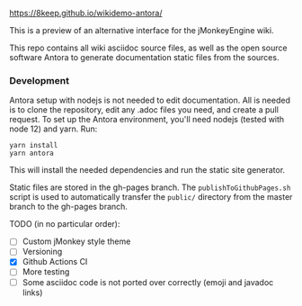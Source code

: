 https://8keep.github.io/wikidemo-antora/

This is a preview of an alternative interface for the jMonkeyEngine wiki.

This repo contains all wiki asciidoc source files, as well as the open source software Antora to 
generate documentation static files from the sources.

### Development
Antora setup with nodejs is not needed to edit documentation. All is needed is to clone the repository, 
edit any .adoc files you need, and create a pull request.
To set up the Antora environment, you'll need nodejs (tested with node 12) and yarn.
Run:
```
yarn install
yarn antora
```
This will install the needed dependencies and run the static site generator.

Static files are stored in the gh-pages branch. The `publishToGithubPages.sh` script is used to automatically transfer the `public/` directory from the master branch to the gh-pages branch.

TODO (in no particular order):
- [ ] Custom jMonkey style theme
- [ ] Versioning
- [x] Github Actions CI
- [ ] More testing
- [ ] Some asciidoc code is not ported over correctly (emoji and javadoc links)
